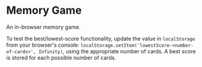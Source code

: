 # Memory Game
An in-browser memory game.  

To test the best/lowest-score functionality, update the value in `localStorage` from your browser's console: `localStorage.setItem('lowestScore-<number-of-cards>', Infinity)`, using the appropriate number of cards. A best score is stored for each possible number of cards.